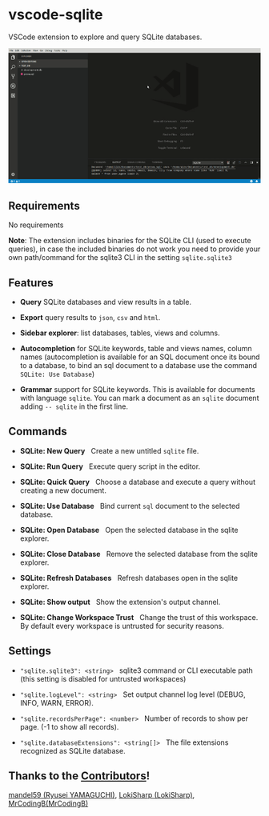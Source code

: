 # vscode-sqlite

VSCode extension to explore and query SQLite databases.

![static/sqlite_workflow_1](https://raw.githubusercontent.com/AlexCovizzi/vscode-sqlite/master/static/sqlite_workflow_1.gif "SQLite Workflow")


## Requirements
No requirements

**Note**: The extension includes binaries for the SQLite CLI (used to execute queries), in case the included binaries do not work you need to provide your own path/command for the sqlite3 CLI in the setting `sqlite.sqlite3`


## Features

* **Query** SQLite databases and view results in a table.

* **Export** query results to ```json```, ```csv``` and ```html```.

* **Sidebar explorer**: list databases, tables, views and columns.

* **Autocompletion** for SQLite keywords, table and views names, column names (autocompletion is available for an SQL document once its bound to a database, to bind an sql document to a database use the command ```SQLite: Use Database```)

* **Grammar** support for SQLite keywords. This is available for documents with language ```sqlite```. You can mark a document as an ```sqlite``` document adding ```-- sqlite``` in the first line.


## Commands

* **SQLite: New Query** &nbsp; Create a new untitled ```sqlite``` file.

* **SQLite: Run Query** &nbsp; Execute query script in the editor.

* **SQLite: Quick Query** &nbsp; Choose a database and execute a query without creating a new document.

* **SQLite: Use Database** &nbsp; Bind current ```sql``` document to the selected database.

* **SQLite: Open Database** &nbsp; Open the selected database in the sqlite explorer.

* **SQLite: Close Database** &nbsp; Remove the selected database from the sqlite explorer.

* **SQLite: Refresh Databases** &nbsp; Refresh databases open in the sqlite explorer.

* **SQLite: Show output** &nbsp; Show the extension's output channel.

* **SQLite: Change Workspace Trust** &nbsp; Change the trust of this workspace. By default every workspace is untrusted for security reasons.


## Settings

* `"sqlite.sqlite3": <string>` &nbsp; sqlite3 command or CLI executable path (this setting is disabled for untrusted workspaces)

* `"sqlite.logLevel": <string>` &nbsp; Set output channel log level (DEBUG, INFO, WARN, ERROR).

* `"sqlite.recordsPerPage": <number>` &nbsp; Number of records to show per page. (-1 to show all records).

* `"sqlite.databaseExtensions": <string[]>` &nbsp; The file extensions recognized as SQLite database.


## Thanks to the [Contributors](https://github.com/AlexCovizzi/vscode-sqlite/graphs/contributors)!
[mandel59 (Ryusei YAMAGUCHI)](https://github.com/mandel59), [LokiSharp (LokiSharp)](https://github.com/LokiSharp), [MrCodingB(MrCodingB)](https://github.com/MrCodingB)